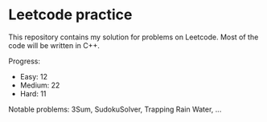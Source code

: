 # Leetcode practice

This repository contains my solution for problems on Leetcode. Most of the code will be written in C++.

Progress:

- Easy: 12
- Medium: 22
- Hard: 11

Notable problems: 3Sum, SudokuSolver, Trapping Rain Water, ...
